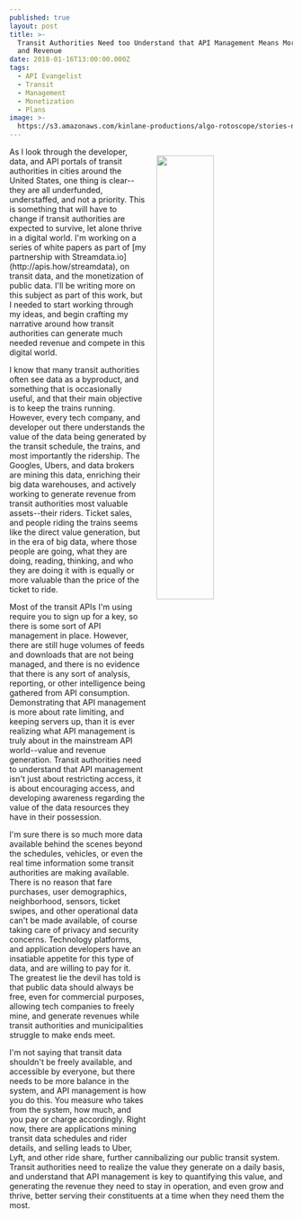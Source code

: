 ```yaml
---
published: true
layout: post
title: >-
  Transit Authorities Need too Understand that API Management Means More Control
  and Revenue
date: 2018-01-16T13:00:00.000Z
tags:
  - API Evangelist
  - Transit
  - Management
  - Monetization
  - Plans
image: >-
  https://s3.amazonaws.com/kinlane-productions/algo-rotoscope/stories-new/32_161_800_500_0_max_0_-5_-1.jpg
---
```

<p><img src="https://s3.amazonaws.com/kinlane-productions/algo-rotoscope/stories-new/32_161_800_500_0_max_0_-5_-1.jpg" align="right" width="45%" style="padding: 15px;" /></p>As I look through the developer, data, and API portals of transit authorities in cities around the United States, one thing is clear--they are all underfunded, understaffed, and not a priority. This is something that will have to change if transit authorities are expected to survive, let alone thrive in a digital world. I'm working on a series of white papers as part of [my partnership with Streamdata.io](http://apis.how/streamdata), on transit data, and the monetization of public data. I'll be writing more on this subject as part of this work, but I needed to start working through my ideas, and begin crafting my narrative around how transit authorities can generate much needed revenue and compete in this digital world.

I know that many transit authorities often see data as a byproduct, and something that is occasionally useful, and that their main objective is to keep the trains running. However, every tech company, and developer out there understands the value of the data being generated by the transit schedule, the trains, and most importantly the ridership. The Googles, Ubers, and data brokers are mining this data, enriching their big data warehouses, and actively working to generate revenue from transit authorities most valuable assets--their riders. Ticket sales, and people riding the trains seems like the direct value generation, but in the era of big data, where those people are going, what they are doing, reading, thinking, and who they are doing it with is equally or more valuable than the price of the ticket to ride.

Most of the transit APIs I'm using require you to sign up for a key, so there is some sort of API management in place. However, there are still huge volumes of feeds and downloads that are not being managed, and there is no evidence that there is any sort of analysis, reporting, or other intelligence being gathered from API consumption. Demonstrating that API management is more about rate limiting, and keeping servers up, than it is ever realizing what API management is truly about in the mainstream API world--value and revenue generation. Transit authorities need to understand that API management isn't just about restricting access, it is about encouraging access, and developing awareness regarding the value of the data resources they have in their possession.

I'm sure there is so much more data available behind the scenes beyond the schedules, vehicles, or even the real time information some transit authorities are making available. There is no reason that fare purchases, user demographics, neighborhood, sensors, ticket swipes, and other operational data can't be made available, of course taking care of privacy and security concerns. Technology platforms, and application developers have an insatiable appetite for this type of data, and are willing to pay for it. The greatest lie the devil has told is that public data should always be free, even for commercial purposes, allowing tech companies to freely mine, and generate revenues while transit authorities and municipalities struggle to make ends meet.

I'm not saying that transit data shouldn't be freely available, and accessible by everyone, but there needs to be more balance in the system, and API management is how you do this. You measure who takes from the system, how much, and you pay or charge accordingly. Right now, there are applications mining transit data schedules and rider details, and selling leads to Uber, Lyft, and other ride share, further cannibalizing our public transit system. Transit authorities need to realize the value they generate on a daily basis, and understand that API management is key to quantifying this value, and generating the revenue they need to stay in operation, and even grow and thrive, better serving their constituents at a time when they need them the most.
